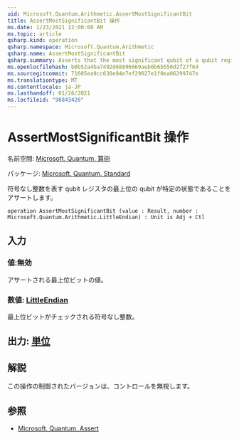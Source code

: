 ```yaml
---
uid: Microsoft.Quantum.Arithmetic.AssertMostSignificantBit
title: AssertMostSignificantBit 操作
ms.date: 1/23/2021 12:00:00 AM
ms.topic: article
qsharp.kind: operation
qsharp.namespace: Microsoft.Quantum.Arithmetic
qsharp.name: AssertMostSignificantBit
qsharp.summary: Asserts that the most significant qubit of a qubit register representing an unsigned integer is in a particular state.
ms.openlocfilehash: b0b52a4ba7492d68896669aeb0b6b550d2f27f64
ms.sourcegitcommit: 71605ea9cc630e84e7ef29027e1f0ea06299747e
ms.translationtype: MT
ms.contentlocale: ja-JP
ms.lasthandoff: 01/26/2021
ms.locfileid: "98843420"
---
```

# <a name="assertmostsignificantbit-operation"></a>AssertMostSignificantBit 操作

名前空間: [Microsoft. Quantum. 算術](xref:Microsoft.Quantum.Arithmetic)

パッケージ: [Microsoft. Quantum. Standard](https://nuget.org/packages/Microsoft.Quantum.Standard)


符号なし整数を表す qubit レジスタの最上位の qubit が特定の状態であることをアサートします。

```qsharp
operation AssertMostSignificantBit (value : Result, number : Microsoft.Quantum.Arithmetic.LittleEndian) : Unit is Adj + Ctl
```


## <a name="input"></a>入力

### <a name="value--__invalidresult__"></a>値:__無効 <Result>__

アサートされる最上位ビットの値。


### <a name="number--littleendian"></a>数値: [LittleEndian](xref:Microsoft.Quantum.Arithmetic.LittleEndian)

最上位ビットがチェックされる符号なし整数。



## <a name="output--unit"></a>出力: [単位](xref:microsoft.quantum.lang-ref.unit)



## <a name="remarks"></a>解説

この操作の制御されたバージョンは、コントロールを無視します。

## <a name="see-also"></a>参照

- [Microsoft. Quantum. Assert](xref:Microsoft.Quantum.Intrinsic.Assert)